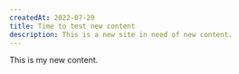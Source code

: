```yaml
---
createdAt: 2022-07-29
title: Time to test new content
description: This is a new site in need of new content.
---
```


This is my new content.

